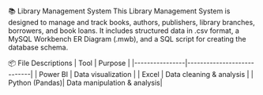 📚 Library Management System
This Library Management System is designed to manage and track books, authors, publishers, library branches, borrowers, and book loans. It includes structured data in .csv format, a MySQL Workbench ER Diagram (.mwb), and a SQL script for creating the database schema.

📦 File Descriptions
| Tool           | Purpose                    |
|----------------|----------------------------|
| Power BI       | Data visualization          |
| Excel          | Data cleaning & analysis    |
| Python (Pandas)| Data manipulation & analysis|
